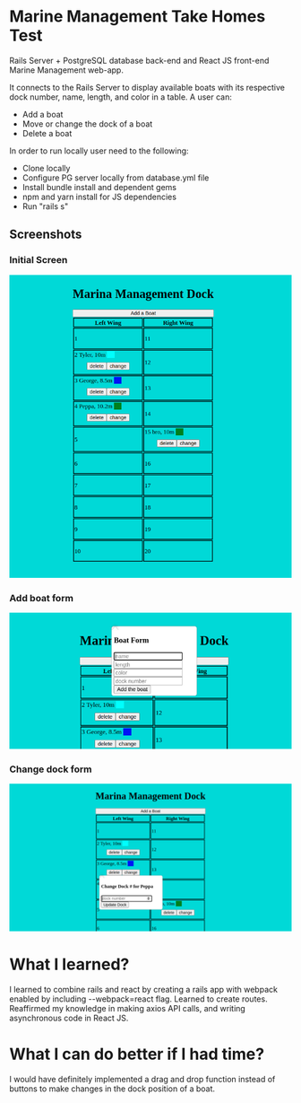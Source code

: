 # Marine Management Take Homes Test

Rails Server + PostgreSQL database back-end and React JS front-end Marine Management web-app.

It connects to the Rails Server to display available boats with its respective dock number, name, length, and color in a table. A user can:
* Add a boat
* Move or change the dock of a boat
* Delete a boat

In order to run locally user need to the following:

* Clone locally
* Configure PG server locally from database.yml file
* Install bundle install and dependent gems
* npm and yarn install for JS dependencies 
* Run "rails s"

## Screenshots
  ### Initial Screen
 ![img](https://github.com/codertyler/marina-management/blob/master/public/screenshots/initial_screen.png)
 ### Add boat form
 ![img](https://github.com/codertyler/marina-management/blob/master/public/screenshots/add_boat.png)
 ### Change dock form
 ![img](https://github.com/codertyler/marina-management/blob/master/public/screenshots/change_dock.png)
 
 
# What I learned?

I learned to combine rails and react by creating a rails app with webpack enabled by including --webpack=react flag. Learned to create routes. Reaffirmed my knowledge in making axios API calls, and writing asynchronous code in React JS. 

# What I can do better if I had time?

I would have definitely implemented a drag and drop function instead of buttons to make changes in the dock position of a boat.


